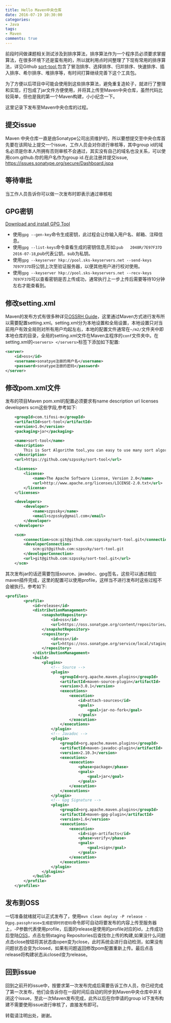 ```yaml
---
title: Hello Maven中央仓库
date: 2016-07-19 10:30:00
categories:
- Java
tags:
- Maven
comments: true
---
```

前段时间做课题相关测试涉及到排序算法，排序算法作为一个程序员必须要求掌握算法，在很多环境下还是蛮有用的，所以就利用点时间整理了下现有常用的排序算法，详见Github [sort-tool](https://github.com/szpssky/sort-tool),包含了冒泡排序、选择排序、归并排序、快速排序、插入排序、希尔排序、堆排序等，有时间打算继续完善下这个工具包。

为了方便以后项目中可能会使用到这些排序算法，避免重复造轮子，就进行了整理和实现，打包成了jar文件方便使用，并将其上传至Maven中央仓库，虽然代码比较简单，但也是我的第一个Maven构建，小小纪念一下。

这里记录下发布至Maven中央仓库的过程。
<!-- more -->
## 提交issue
Maven 中央仓库一直是由Sonatype公司出资维护的，所以要想提交至中央仓库首先要在该网址上提交一个issue，工作人员会对你进行审核等，其中group id的域名必须是你本人所拥有否则审核不会通过，其实没有自己的域名也没关系，可以使用com.github.你的用户名作为group id.在此注册并提交issue, https://issues.sonatype.org/secure/Dashboard.jspa

## 等待审批
当工作人员告诉你可以做一次发布时即表示通过审核啦

## GPG密钥
[Download and install GPG Tool](https://www.gnupg.org/download/)

- 使用`gpg --gen-key`命令生成密钥，此过程会让你输入用户名、邮箱、注释信息。
- 使用`gpg --list-keys`命令查看生成的密钥信息,形如:`pub   2048R/7E97F37D 2016-07-18`,pub代表公钥，sub为私钥。
- 使用`gpg --keyserver hkp://pool.sks-keyservers.net --send-keys 7E97F37D`将公钥上次至验证服务器，以便其他用户进行校对使用。
- 使用`gpg --keyserver hkp://pool.sks-keyservers.net --recv-keys 7E97F37D`可以查看密钥是否上传成功，通常执行上一步上传后需要等待10分钟左右才能查看到。

## 修改setting.xml
Maven的发布方式有很多种详见[OSSRH Guide](http://central.sonatype.org/pages/ossrh-guide.html)，这里通过Maven方式进行发布所以需要配置setting.xml。setting.xml分为本地设置和全局设置，本地设置只对当前用户有效全局则对所有用户均起左右，本地的配置文件通常在`~/m2/`文件夹中即本地仓库的目录，全局的setting.xml文件在Maven主程序的`conf`文件夹中。在setting.xml的`<servers> </servers>`标签下添加如下配置:
``` xml 
<server> 
    <id>oss</id> 
    <username>sonatpye注册的用户名</username> 
    <password>sonatype注册的密码</password> 
</server> 
```

## 修改pom.xml文件
发布的项目Maven pom.xml的配置必须要求有name description url licenses developers scm这些字段,参考如下:
``` xml
    <groupId>com.tifosi-m</groupId>
    <artifactId>sort-tool</artifactId>
    <version>1.0</version>
    <packaging>jar</packaging>

    <name>sort-tool</name>
    <description>
        This is Sort Algorithm tool,you can easy to use many sort algorithm.
    </description>
    <url>https://github.com/szpssky/sort-tool</url>

    <licenses>
        <license>
            <name>The Apache Software License, Version 2.0</name>
            <url>http://www.apache.org/licenses/LICENSE-2.0.txt</url>
        </license>
    </licenses>

    <developers>
        <developer>
            <name>szpssky</name>
            <email>szpssky@gmail.com</email>
        </developer>
    </developers>

    <scm>
        <connection>scm:git@github.com:szpssky/sort-tool.git</connection>
        <developerConnection>
            scm:git@github.com:szpssky/sort-tool.git
        </developerConnection>
        <url>git@github.com:szpssky/sort-tool.git</url>
    </scm>
```
其次发布jar的话还需要包括source、javadoc、gpg签名，这些可以通过相应maven插件完成，这里的配置可以使用profile，这样当不进行发布时这些过程不会被执行。参考如下:
``` xml
<profiles>
        <profile>
            <id>release</id>
            <distributionManagement>
                <snapshotRepository>
                    <id>oss</id>
                    <url>https://oss.sonatype.org/content/repositories/snapshots/</url>
                </snapshotRepository>
                <repository>
                    <id>oss</id>
                    <url>https://oss.sonatype.org/service/local/staging/deploy/maven2/</url>
                </repository>
            </distributionManagement>
            <build>
                <plugins>
                    <!-- Source -->
                    <plugin>
                        <groupId>org.apache.maven.plugins</groupId>
                        <artifactId>maven-source-plugin</artifactId>
                        <version>3.0.1</version>
                        <executions>
                            <execution>
                                <id>attach-sources</id>
                                <goals>
                                    <goal>jar-no-fork</goal>
                                </goals>
                            </execution>
                        </executions>
                    </plugin>
                    <!-- Javadoc -->
                    <plugin>
                        <groupId>org.apache.maven.plugins</groupId>
                        <artifactId>maven-javadoc-plugin</artifactId>
                        <version>2.10.3</version>
                        <executions>
                            <execution>
                                <phase>package</phase>
                                <goals>
                                    <goal>jar</goal>
                                </goals>
                            </execution>
                        </executions>
                    </plugin>
                    <!-- Gpg Signature -->
                    <plugin>
                        <groupId>org.apache.maven.plugins</groupId>
                        <artifactId>maven-gpg-plugin</artifactId>
                        <version>1.6</version>
                        <executions>
                            <execution>
                                <id>sign-artifacts</id>
                                <phase>verify</phase>
                                <goals>
                                    <goal>sign</goal>
                                </goals>
                            </execution>
                        </executions>
                    </plugin>
                </plugins>
            </build>
        </profile>
    </profiles>
```
## 发布到OSS
一切准备就绪就可以正式发布了，使用`mvn clean deploy -P release -Dgpg.passphrase=生成密钥时的密码`命令即可自动将要发布的内容上传至服务器上，-P参数代表使用profile，后面的release是使用的profile对应的id，上传成功后登陆[OSS](https://oss.sonatype.org)，点击左侧staging Repositories后查找你上传的构建,如果没什么问题点击close按钮将其状态由open变为close，此时系统会进行自动检测，如果没有问题状态会变为closed，如果有问题返回修改pom配置重新上传。最后点击release将构建状态从closed变为release。

## 回到issue
回到之前开的issue中，按要求第一次发布完成后需要告诉工作人员，你已经完成了第一次发布，他们会告诉你在一段时间后自动的同步到Maven中央仓库中并关闭这个issue，至此一次Maven发布完成，此外以后在你申请的group id下发布构建不需要使用issue进行审核了，直接发布即可。


转载请注明出处，谢谢。

